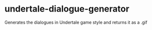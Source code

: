 # undertale-dialogue-generator
Generates the dialogues in Undertale game style and returns it as a .gif
